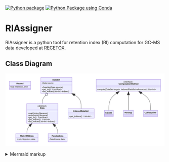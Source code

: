 [![Python package](https://github.com/hechth/RIAssigner/actions/workflows/python-package.yml/badge.svg)](https://github.com/hechth/RIAssigner/actions/workflows/python-package.yml)
[![Python Package using Conda](https://github.com/hechth/RIAssigner/actions/workflows/python-package-conda.yml/badge.svg?branch=main)](https://github.com/hechth/RIAssigner/actions/workflows/python-package-conda.yml)
# RIAssigner
RIAssigner is a python tool for retention index (RI) computation for GC-MS data developed at [RECETOX](https://www.recetox.muni.cz/en).

## Class Diagram
<!-- generated by mermaid compile action - START -->
![~mermaid diagram 1~](/.resources/README-md-1.svg)
<details>
  <summary>Mermaid markup</summary>

```mermaid
classDiagram
    class Record {
        float retention_time
    }

    class MatchMSData{
        -List ~Spectra~ data
    }

    class PandasData {
        -DataFrame data
    }

    Data <|-- MatchMSData
    Data <|-- PandasData

    class Data{
        <<abstract>>
        +read(string filename)
        +write(string filename)
        +get_rts() List~float~
        +get_indices() List~int~
        +set_indices(List~int~ indices)
    }

    class DataSet{
        -Data source
        +DataSet(Data source)
        +get_rts() List~float~
        +set_indices(List~int~ indices)
    }

    DataSet o-- Data

    class IndexedDataSet{
        +get_indices() List~int~
    }

    DataSet <|-- IndexedDataSet

    class ComputationMethod{
        <<interface>>
        compute(DataSet targets, IndexedDataSet references) List~int~

    }

    class Kovats {

    }
    class Harangi {

    }
    class CubicSpline {

    }

    ComputationMethod <|-- Kovats
    ComputationMethod <|-- Harangi
    ComputationMethod <|-- CubicSpline

```

</details>
<!-- generated by mermaid compile action - END -->
